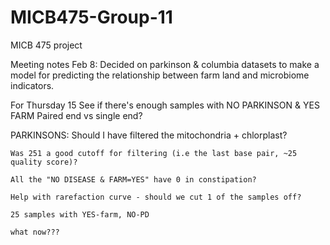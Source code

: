 # MICB475-Group-11
MICB 475 project

Meeting notes Feb 8:
  Decided on parkinson & columbia datasets to make a model for predicting the relationship between farm land and microbiome indicators.

For Thursday 15
  See if there's enough samples with NO PARKINSON & YES FARM
  Paired end vs single end?

  PARKINSONS:
    Should I have filtered the mitochondria + chlorplast?

    Was 251 a good cutoff for filtering (i.e the last base pair, ~25 quality score)?
    
    All the "NO DISEASE & FARM=YES" have 0 in constipation?
    
    Help with rarefaction curve - should we cut 1 of the samples off? 
    
    25 samples with YES-farm, NO-PD
    
    what now???
